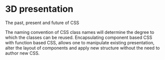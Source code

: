 # 3D presentation

The past, present and future of CSS

The naming convention of CSS class names will determine the degree to which the classes can be reused. Encapsulating component based CSS with function based CSS, allows one to manipulate existing presentation, alter the layout of components and apply new structure without the need to author new CSS. 
